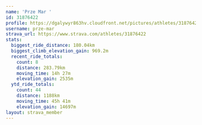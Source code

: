 ```yaml
---
name: 'Prze Mar '
id: 31876422
profile: https://dgalywyr863hv.cloudfront.net/pictures/athletes/31876422/22548952/4/large.jpg
username: prze-mar
strava_url: https://www.strava.com/athletes/31876422
stats:
  biggest_ride_distance: 180.04km
  biggest_climb_elevation_gain: 969.2m
  recent_ride_totals:
    count: 8
    distance: 283.79km
    moving_time: 14h 27m
    elevation_gain: 2535m
  ytd_ride_totals:
    count: 44
    distance: 1188km
    moving_time: 45h 41m
    elevation_gain: 14697m
layout: strava_member
--- 
```

